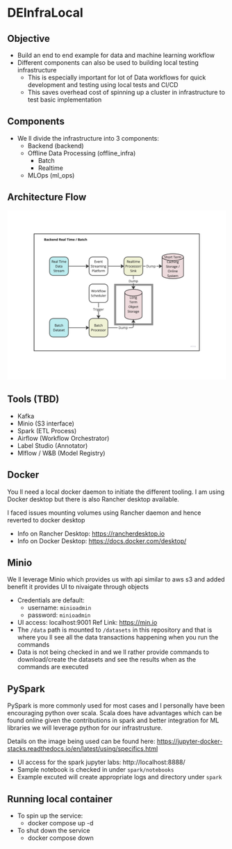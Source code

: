 # DEInfraLocal
## Objective
- Build an end to end example for data and machine learning workflow
- Different components can also be used to building local testing infrastructure
    - This is especially important for lot of Data workflows for quick development and testing using local tests and CI/CD
    - This saves overhead cost of spinning up a cluster in infrastructure to test basic implementation


## Components
- We ll divide the infrastructure into 3 components:
    - Backend (backend)
    - Offline Data Processing (offline_infra)
        - Batch
        - Realtime
    - MLOps (ml_ops)

## Architecture Flow

![backend](images/backend.png)


## Tools (TBD)
- Kafka
- Minio (S3 interface)
- Spark (ETL Process)
- Airflow (Workflow Orchestrator)
- Label Studio (Annotator)
- Mlflow / W&B (Model Registry)

## Docker
You ll need a local docker daemon to initiate the different tooling. I am using Docker desktop but there is also Rancher desktop available. 

I faced issues mounting volumes using Rancher daemon and hence reverted to docker desktop
- Info on Rancher Desktop: https://rancherdesktop.io
- Info on Docker Desktop: https://docs.docker.com/desktop/

## Minio
We ll leverage Minio which provides us with api similar to aws s3 and added benefit it provides UI to nivaigate through objects
- Credentials are default: 
    - username: `minioadmin`
    - password: `minioadmin`
- UI access: localhost:9001
    Ref Link: https://min.io
- The `/data` path is mounted to `/datasets` in this repository and that is where you ll see all the data transactions happening when you run the commands
- Data is not being checked in and we ll rather provide commands to download/create the datasets and see the results when as the commands are executed

## PySpark
PySpark is more commonly used for most cases and I personally have been encouraging python over scala.
Scala does have advantages which can be found online given the contributions in spark and better integration for ML libraries we will leverage python for our infrastrusture.

Details on the image being used can be found here: https://jupyter-docker-stacks.readthedocs.io/en/latest/using/specifics.html

- UI access for the spark jupyter labs: http://localhost:8888/
- Sample notebook is checked in under `spark/notebooks`
- Example excuted will create appropriate logs and directory under `spark`

## Running local container
- To spin up the service:
    - docker compose up -d
- To shut down the service
    - docker compose down